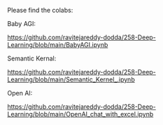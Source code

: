 Please find the colabs:

Baby AGI:

https://github.com/ravitejareddy-dodda/258-Deep-Learning/blob/main/BabyAGI.ipynb

Semantic Kernal:

https://github.com/ravitejareddy-dodda/258-Deep-Learning/blob/main/Semantic_Kernel_.ipynb

Open AI:

https://github.com/ravitejareddy-dodda/258-Deep-Learning/blob/main/OpenAI_chat_with_excel.ipynb
